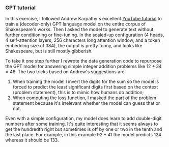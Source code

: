 ### GPT tutorial

In this exercise, I followed Andrew Karpathy's excellent [YouTube tutorial](https://www.youtube.com/watch?v=kCc8FmEb1nY) to train a (decoder-only) GPT language model on the entire corpus of Shakespeare's works. Then I asked the model to generate text without further conditioning or fine-tuning. In the scaled-up configuration (4 heads, 4 self-attention layers, 256 characters long attention window, and a token embedding size of 384), the output is pretty funny, and looks like Shakespeare, but is still mostly gibberish.

To take it one step further I rewrote the data generation code to repurpose the GPT model for answering simple integer addition problems like $12+34=46$. The two tricks based on Andrew's suggestions are 

1. When training the model I invert the digits for the sum so the model is forced to predict the least significant digits first based on the context (problem statement), this is to mimic how humans do addition; 
1. When computing the loss function, I masked the part of the problem statement because it's irrelevant whether the model can guess that or not.

Even with a simple configuration, my model does learn to add double-digit numbers after some training. It's quite interesting that it seems always to get the hundredth right but sometimes is off by one or two in the tenth and the last place. For example, in this example $92+41$ the model predicts $124$ whereas it should be $133$.
